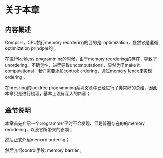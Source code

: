 # 关于本章



## 内容概述

Compiler，CPU执行memory reordering的目的是: optimization，显然它是遵循optimization principle的；

在进行lockless programming的时候，由于memory reordering的存在，导致了unordering、不确定性，进而导致uncomputational，显然为了make it computational，我们需要添加control: ordering，通过memory fence来实现ordering；

在preshing的lockfree programming系列文章中已经进行了非常好的总结，因此本章只是进行梳理，基本上没有深入的内容；



## 章节说明

本章首先介绍一个programmer平时不会发现、但是普遍存在的的memory reordering，以及它所带来的影响；

然后正式介绍memory ordering；

然后介绍control手段: memory barrier；

